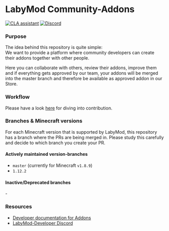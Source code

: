 # LabyMod Community-Addons

[![CLA assistant](https://cla-assistant.io/readme/badge/LabyMod/addons)](https://cla-assistant.io/LabyMod/addons)
[![Discord](https://img.shields.io/discord/412724944112320513.svg)](https://labymod.net/dc/dev)

### Purpose
The idea behind this repository is quite simple:<br>
We want to provide a platform where community developers can create their addons together with other people.

Here you can collaborate with others, review their addons, improve them and if everything gets approved by our team, your addons will be merged into the master branch and therefore be available as approved addon in our Store.

### Workflow
Please have a look [here](./CONTRIBUTING.md#workflow) for diving into contribution.

### Branches & Minecraft versions
For each Minecraft version that is supported by LabyMod, this repository has a branch where the PRs are being merged in.
Please study this carefully and decide to which branch you create your PR.
#### Actively maintained version-branches
* `master` (currently for Minecraft `v1.8.9`)
* `1.12.2`

#### Inactive/Deprecated branches
\-

### Resources
* [Developer documentation for Addons](https://docs.labymod.net/pages/create-addons/introduction/)
* [LabyMod-Developer Discord](https://labymod.net/dc/dev)
